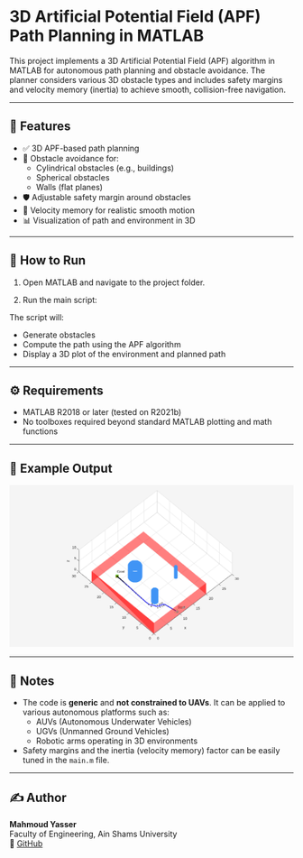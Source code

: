 # 3D Artificial Potential Field (APF) Path Planning in MATLAB

This project implements a 3D Artificial Potential Field (APF) algorithm in MATLAB for autonomous path planning and obstacle avoidance. The planner considers various 3D obstacle types and includes safety margins and velocity memory (inertia) to achieve smooth, collision-free navigation.

---

## 🧠 Features

- ✅ 3D APF-based path planning
- 🚧 Obstacle avoidance for:
  - Cylindrical obstacles (e.g., buildings)
  - Spherical obstacles
  - Walls (flat planes)
- 🛡️ Adjustable safety margin around obstacles
- 🔁 Velocity memory for realistic smooth motion
- 📊 Visualization of path and environment in 3D

---

## 🚀 How to Run

1. Open MATLAB and navigate to the project folder.

2. Run the main script:

The script will:
- Generate obstacles
- Compute the path using the APF algorithm
- Display a 3D plot of the environment and planned path

---

## ⚙️ Requirements

- MATLAB R2018 or later (tested on R2021b)
- No toolboxes required beyond standard MATLAB plotting and math functions

---

## 📸 Example Output

![3D APF Simulation Result](images/apf_result.png)

---

## 📌 Notes

- The code is **generic** and **not constrained to UAVs**. It can be applied to various autonomous platforms such as:
  - AUVs (Autonomous Underwater Vehicles)
  - UGVs (Unmanned Ground Vehicles)
  - Robotic arms operating in 3D environments
- Safety margins and the inertia (velocity memory) factor can be easily tuned in the `main.m` file.

---

## ✍️ Author

**Mahmoud Yasser**  
Faculty of Engineering, Ain Shams University  
🔗 [GitHub](https://github.com/mahmoudyasser32)
